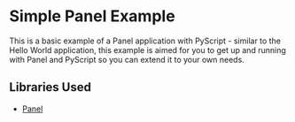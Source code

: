 # Simple Panel Example

This is a basic example of a Panel application with PyScript - similar to the Hello World application, this example is aimed for you to get up and running with Panel and PyScript so you can extend it to your own needs.

## Libraries Used

- [Panel](https://panel.holoviz.org/)
